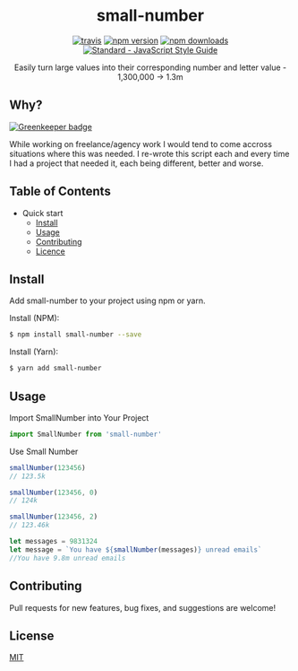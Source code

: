 <h1 align="center">
  small-number
</h1>

<p align="center">
  <a href="https://travis-ci.org/jxshco/small-number"><img src="https://travis-ci.org/jxshco/small-number.svg?branch=master" alt="travis"></a>
  <a href="https://www.npmjs.com/package/small-number"><img src="https://img.shields.io/npm/v/small-number.svg" alt="npm version"></a>
  <a href="https://www.npmjs.com/package/small-number"><img src="https://img.shields.io/npm/dt/small-number.svg" alt="npm downloads"></a>
  <a href="https://standardjs.com"><img src="https://img.shields.io/badge/code_style-standard-brightgreen.svg" alt="Standard - JavaScript Style Guide"></a>
</p>

<p align="center">Easily turn large values into their corresponding number and letter value - 1,300,000 -> 1.3m</p>

## Why?

[![Greenkeeper badge](https://badges.greenkeeper.io/jxshco/small-number.svg)](https://greenkeeper.io/)

While working on freelance/agency work I would tend to come accross situations where this was needed. I re-wrote this script each and every time I had a project that needed it, each being different, better and worse.


## Table of Contents

- Quick start
  - [Install](#install)
  - [Usage](#usage)
  - [Contributing](#contributing)
  - [Licence](#usage)

## Install

Add small-number to your project using npm or yarn.

Install (NPM):
```bash
$ npm install small-number --save
```

Install (Yarn):
```bash
$ yarn add small-number
```

## Usage

Import SmallNumber into Your Project

```js
import SmallNumber from 'small-number'
```

Use Small Number
```js
smallNumber(123456)
// 123.5k

smallNumber(123456, 0)
// 124k

smallNumber(123456, 2)
// 123.46k

let messages = 9831324
let message = `You have ${smallNumber(messages)} unread emails`
//You have 9.8m unread emails
```

## Contributing

Pull requests for new features, bug fixes, and suggestions are welcome!

## License

[MIT](https://github.com/jxshco/small-number/blob/master/LICENSE)
